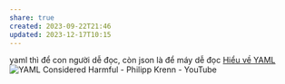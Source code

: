 ```yaml
---
share: true
created: 2023-09-22T21:46
updated: 2023-12-17T10:15
---
```


yaml thì để con người dễ đọc, còn json là để máy dễ đọc
[Hiểu về YAML](./Hi%E1%BB%83u%20v%E1%BB%81%20YAML.md)
![YAML Considered Harmful - Philipp Krenn - YouTube](https://youtu.be/WQurEEfSf8M)